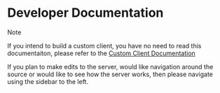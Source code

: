 # Developer Documentation

> [!NOTE]
> If you intend to build a custom client, you have no need to read this documentaiton, please refer to the [Custom Client Documentation](/articles/custom.md)

If you plan to make edits to the server, would like navigation around the source or would like to see how the server works, then please navigate using the sidebar to the left.